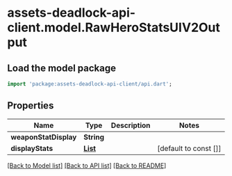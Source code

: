 # assets-deadlock-api-client.model.RawHeroStatsUIV2Output

## Load the model package
```dart
import 'package:assets-deadlock-api-client/api.dart';
```

## Properties
Name | Type | Description | Notes
------------ | ------------- | ------------- | -------------
**weaponStatDisplay** | **String** |  | 
**displayStats** | [**List<RawHeroStatsUIDisplayV2Output>**](RawHeroStatsUIDisplayV2Output.md) |  | [default to const []]

[[Back to Model list]](../README.md#documentation-for-models) [[Back to API list]](../README.md#documentation-for-api-endpoints) [[Back to README]](../README.md)


